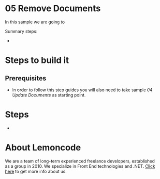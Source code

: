 # 05 Remove Documents

In this sample we are going to

Summary steps:

-

# Steps to build it

## Prerequisites

- In order to follow this step guides you will also need to take sample _04 Update Documents_ as starting point.

# Steps

-

# About Lemoncode

We are a team of long-term experienced freelance developers, established as a group in 2010.
We specialize in Front End technologies and .NET. [Click here](http://lemoncode.net/services/en/#en-home) to get more info about us.
